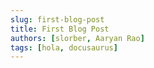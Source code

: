 ```yaml
---
slug: first-blog-post
title: First Blog Post
authors: [slorber, Aaryan Rao]
tags: [hola, docusaurus]
---
```


